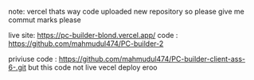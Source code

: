 note:  vercel thats way code uploaded new repository so please  give me  commut marks please 




live site:  https://pc-builder-blond.vercel.app/
code : https://github.com/mahmudul474/PC-builder-2



 priviuse code : https://github.com/mahmudul474/PC-builder-client-ass-6-.git
but this code not live   vecel deploy eroo 